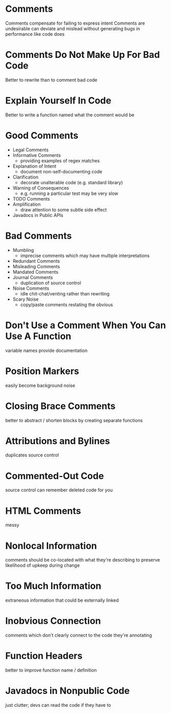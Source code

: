 # Comments

Comments compensate for failing to express intent
Comments are undesirable can deviate and mislead without generating bugs in performance like code does

# Comments Do Not Make Up For Bad Code

Better to rewrite than to comment bad code

# Explain Yourself In Code

Better to write a function named what the comment would be

# Good Comments

- Legal Comments
- Informative Comments
  - providing examples of regex matches
- Explanation of Intent
  - document non-self-documenting code
- Clarification
  - decorate unalterable code (e.g. standard library)
- Warning of Consequences
  - e.g. running a particular test may be very slow
- TODO Comments
- Amplification
  - draw attention to some subtle side effect
- Javadocs in Public APIs

# Bad Comments

- Mumbling
  - imprecise comments which may have multiple interpretations
- Redundant Comments
- Misleading Comments
- Mandated Comments
- Journal Comments
  - duplication of source control
- Noise Comments
  - idle chit-chat/venting rather than rewriting
- Scary Noise
  - copy/paste comments restating the obvious

# Don't Use a Comment When You Can Use A Function

variable names provide documentation

# Position Markers

easily become background noise

# Closing Brace Comments

better to abstract / shorten blocks by creating separate functions

# Attributions and Bylines

duplicates source control

# Commented-Out Code

source control can remember deleted code for you

# HTML Comments

messy

# Nonlocal Information

comments should be co-located with what they're describing to preserve likelihood of upkeep during change

# Too Much Information

extraneous information that could be externally linked

# Inobvious Connection

comments which don't clearly connect to the code they're annotating

# Function Headers

better to improve function name / definition

# Javadocs in Nonpublic Code

just clutter; devs can read the code if they have to


